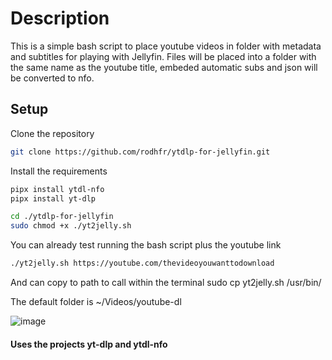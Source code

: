 # Description
This is a simple bash script to place youtube videos in folder with metadata and subtitles for playing with Jellyfin.
Files will be placed into a folder with the same name as the youtube title, embeded automatic subs and json will be converted to nfo.

## Setup
Clone the repository
```bash
git clone https://github.com/rodhfr/ytdlp-for-jellyfin.git
```

Install the requirements

```bash
pipx install ytdl-nfo
pipx install yt-dlp
```

```bash
cd ./ytdlp-for-jellyfin
sudo chmod +x ./yt2jelly.sh
```
You can already test running the bash script plus the youtube link
```bash
./yt2jelly.sh https://youtube.com/thevideoyouwanttodownload
```
And can copy to path to call within the terminal
sudo cp yt2jelly.sh /usr/bin/


The default folder is ~/Videos/youtube-dl

![image](https://github.com/rodhfr/ytdlp-for-jellyfin/assets/83579016/2a83617a-4988-4e0e-ab9e-2bcd2dac89ac)

#### Uses the projects yt-dlp and ytdl-nfo



